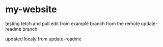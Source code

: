 # my-website
testing fetch and pull
edit from example branch
from the remote update-readme branch 

updated localy from update-readme
